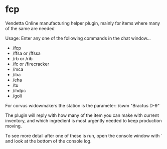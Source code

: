 fcp
===

Vendetta Online manufacturing helper plugin, mainly for items where many of the same are needed

Usage: 
Enter any one of the following commands in the chat window...

* /fcp
* /ffsa or /ffssa
* /rb or /rib
* /fc or /firecracker
* /mca
* /iba
* /eha
* /tu
* /ihdpc
* /goli

For corvus widowmakers the station is the parameter: /cwm "Bractus D-9"

The plugin will reply with how many of the item you can make with current inventory, and which ingredient is most urgently needed to keep production moving.

To see more detail after one of these is run, open the console window with ` and look at the bottom of the console log.
